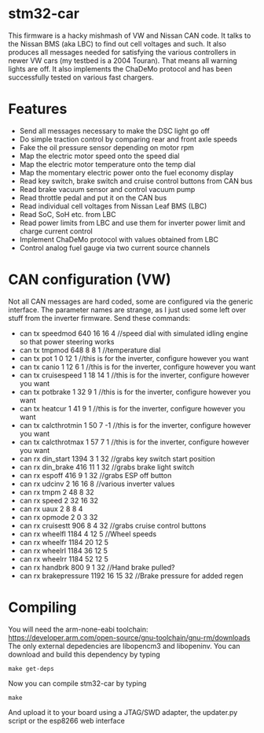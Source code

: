 # stm32-car
This firmware is a hacky mishmash of VW and Nissan CAN code. It talks to the Nissan BMS (aka LBC) to find out cell voltages and such. It also produces all messages needed for satisfying the various controllers in newer VW cars (my testbed is a 2004 Touran). That means all warning lights are off.
It also implements the ChaDeMo protocol and has been successfully tested on various fast chargers.

# Features
- Send all messages necessary to make the DSC light go off
- Do simple traction control by comparing rear and front axle speeds
- Fake the oil pressure sensor depending on motor rpm
- Map the electric motor speed onto the speed dial
- Map the electric motor temperature onto the temp dial
- Map the momentary electric power onto the fuel economy display
- Read key switch, brake switch and cruise control buttons from CAN bus
- Read brake vacuum sensor and control vacuum pump
- Read throttle pedal and put it on the CAN bus
- Read individual cell voltages from Nissan Leaf BMS (LBC)
- Read SoC, SoH etc. from LBC
- Read power limits from LBC and use them for inverter power limit and charge current control
- Implement ChaDeMo protocol with values obtained from LBC
- Control analog fuel gauge via two current source channels

# CAN configuration (VW)
Not all CAN messages are hard coded, some are configured via the generic interface. The parameter names are strange, as I just used some left over stuff from the inverter firmware.
Send these commands:

- can tx speedmod 640 16 16 4 //speed dial with simulated idling engine so that power steering works
- can tx tmpmod 648 8 8 1 //temperature dial
- can tx pot 1 0 12 1 //this is for the inverter, configure however you want
- can tx canio 1 12 6 1 //this is for the inverter, configure however you want
- can tx cruisespeed 1 18 14 1 //this is for the inverter, configure however you want
- can tx potbrake 1 32 9 1 //this is for the inverter, configure however you want
- can tx heatcur 1 41 9 1 //this is for the inverter, configure however you want
- can tx calcthrotmin 1 50 7 -1 //this is for the inverter, configure however you want
- can tx calcthrotmax 1 57 7 1 //this is for the inverter, configure however you want
- can rx din_start 1394 3 1 32 //grabs key switch start position
- can rx din_brake 416 11 1 32 //grabs brake light switch
- can rx espoff 416 9 1 32 //grabs ESP off button
- can rx udcinv 2 16 16 8 //various inverter values
- can rx tmpm 2 48 8 32
- can rx speed 2 32 16 32
- can rx uaux 2 8 8 4
- can rx opmode 2 0 3 32
- can rx cruisestt 906 8 4 32 //grabs cruise control buttons
- can rx wheelfl 1184 4 12 5 //Wheel speeds
- can rx wheelfr 1184 20 12 5
- can rx wheelrl 1184 36 12 5
- can rx wheelrr 1184 52 12 5
- can rx handbrk 800 9 1 32 //Hand brake pulled?
- can rx brakepressure 1192 16 15 32 //Brake pressure for added regen

# Compiling
You will need the arm-none-eabi toolchain: https://developer.arm.com/open-source/gnu-toolchain/gnu-rm/downloads
The only external depedencies are libopencm3 and libopeninv. You can download and build this dependency by typing

`make get-deps`

Now you can compile stm32-car by typing

`make`

And upload it to your board using a JTAG/SWD adapter, the updater.py script or the esp8266 web interface
